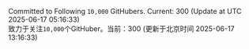 Committed to Following `10,000` GitHubers. Current: <!-- FOLLOWING_COUNT -->300<!-- FOLLOWING_COUNT --> (Update at UTC <!-- LAST_UPDATED -->2025-06-17 05:16:33<!-- LAST_UPDATED -->)<br>
致力于关注`10,000`个GitHuber。当前：<!-- FOLLOWING_COUNT -->300<!-- FOLLOWING_COUNT --> (更新于北京时间 <!-- LAST_UPDATED_CST -->2025-06-17 13:16:33<!-- LAST_UPDATED_CST -->)
